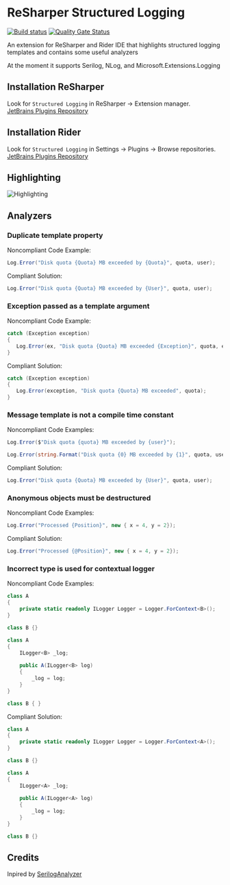 # ReSharper Structured Logging
[![Build status](https://ci.appveyor.com/api/projects/status/c4riih64hbd4sebw?svg=true)](https://ci.appveyor.com/project/olsh/resharper-structured-logging)
[![Quality Gate Status](https://sonarcloud.io/api/project_badges/measure?project=resharper-structured-logging&metric=alert_status)](https://sonarcloud.io/dashboard?id=resharper-structured-logging)

An extension for ReSharper and Rider IDE that highlights structured logging templates and contains some useful analyzers

At the moment it supports Serilog, NLog, and Microsoft.Extensions.Logging

## Installation ReSharper

Look for `Structured Logging` in ReSharper -> Extension manager.  
[JetBrains Plugins Repository](https://plugins.jetbrains.com/plugin/12083-structured-logging)

## Installation Rider

Look for `Structured Logging` in Settings -> Plugins -> Browse repositories.  
[JetBrains Plugins Repository](https://plugins.jetbrains.com/plugin/12832-structured-logging)

## Highlighting

![Highlighting](https://github.com/olsh/resharper-structured-logging/raw/master/images/highlighting.png)

## Analyzers

### Duplicate template property 

Noncompliant Code Example:
```csharp
Log.Error("Disk quota {Quota} MB exceeded by {Quota}", quota, user);
```

Compliant Solution:
```csharp
Log.Error("Disk quota {Quota} MB exceeded by {User}", quota, user);
```

### Exception passed as a template argument

Noncompliant Code Example:
```csharp
catch (Exception exception)
{
   Log.Error(ex, "Disk quota {Quota} MB exceeded {Exception}", quota, exception);
}
```

Compliant Solution:
```csharp
catch (Exception exception)
{
   Log.Error(exception, "Disk quota {Quota} MB exceeded", quota);
}
```

### Message template is not a compile time constant

Noncompliant Code Examples:
```csharp
Log.Error($"Disk quota {quota} MB exceeded by {user}");
```

```csharp
Log.Error(string.Format("Disk quota {0} MB exceeded by {1}", quota, user));
```


Compliant Solution:
```csharp
Log.Error("Disk quota {Quota} MB exceeded by {User}", quota, user);
```

### Anonymous objects must be destructured

Noncompliant Code Examples:
```csharp
Log.Error("Processed {Position}", new { x = 4, y = 2});
```

Compliant Solution:
```csharp
Log.Error("Processed {@Position}", new { x = 4, y = 2});
```

### Incorrect type is used for contextual logger

Noncompliant Code Examples:
```csharp
class A
{
    private static readonly ILogger Logger = Logger.ForContext<B>();
}

class B {} 
```

```csharp
class A
{
	ILogger<B> _log;
	
	public A(ILogger<B> log)
	{
		_log = log;
	}
}

class B { } 
```

Compliant Solution:
```csharp
class A
{
    private static readonly ILogger Logger = Logger.ForContext<A>();
}

class B {} 
```

```csharp
class A
{
	ILogger<A> _log;
	
	public A(ILogger<A> log)
	{
		_log = log;
	}
}

class B {} 
```

## Credits

Inpired by [SerilogAnalyzer](https://github.com/Suchiman/SerilogAnalyzer)
